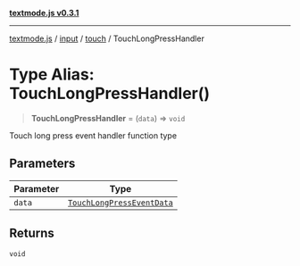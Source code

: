 [**textmode.js v0.3.1**](../../../../../../README.md)

***

[textmode.js](../../../../../../README.md) / [input](../../../README.md) / [touch](../README.md) / TouchLongPressHandler

# Type Alias: TouchLongPressHandler()

> **TouchLongPressHandler** = (`data`) => `void`

Touch long press event handler function type

## Parameters

| Parameter | Type |
| ------ | ------ |
| `data` | [`TouchLongPressEventData`](../interfaces/TouchLongPressEventData.md) |

## Returns

`void`
